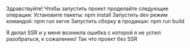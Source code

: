 Здравствуйте!
Чтобы запустить проект проделайте следующие операции:
 Установите пакеты:
 npm install
 Запустить dev режим командой:
 npm run serve
 Запустить сборку в продакшн:
 npm run build

 Я делал SSR и у меня возникла ошибка с которой я не успел разобраться, к сожалению! Так что проект без SSR